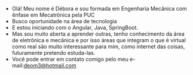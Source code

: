 - Olá! Meu nome é Débora e sou formada em Engenharia Mecânica com ênfase em Mecatrônica pela PUC
- Busco oportunidade na área de tecnologia
- E estou iniciando com o Angular, Java, SpringBoot.
- Mas sou muito aberta a aprender outras, tenho conhecimento da área de eletrônica e mecânica e por isso áreas que integram o que é virtual como real são muito interessante
para mim, como internet das coisas,  futuramente pretendo estuda-las.
- Você pode entrar em contato comigo pelo meu e-mail:deom3@hotmail.com

